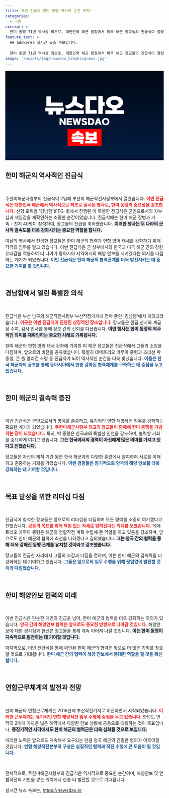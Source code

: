 ```yaml
---
title: 해군 진급식 한미 동맹 역사적 순간 포착!
categories:
  - 국방
excerpt: >
  한미 동맹 71년 역사상 최초로, 대한민국 해군 함정에서 미국 해군 장교들의 진급식이 열렸다. 이는 양국의 군사적 결속과 해양안보 협력을 더욱 강화하는 상징적 행사가 되었다.
feature_text: >
  ## adskorea 실시간 뉴스 속보입니다.

  한미 동맹 71년 역사상 최초로, 대한민국 해군 함정에서 미국 해군 장교들의 진급식이 열렸다. 이는 양국의 군사적 결속과 해양안보 협력을 더욱 강화하는 상징적 행사가 되었다.
image: '/assets/img/newsdao_breakingnews.jpg'
---
```


<p><img src="/assets/img/newsdao_breakingnews.jpg" alt="adskorea 속보" /></p>

<h2 data-ke-size="size26">한미 해군의 역사적인 진급식</h2>

<p data-ke-size="size16">&nbsp;</p>

<p>주한미해군사령부의 진급식이 2일에 부산의 해군작전사령부에서 열렸습니다. <b><span style="color: #ee2323;">이번 진급식은 대한민국 해군에서 역사적으로 최초로 실시된 행사로, 한미 동맹의 중요성을 강조합니다.</span></b> 신형 호위함 '경남함'(FFG-Ⅱ)에서 진행된 이 특별한 진급식은 군인으로서의 자부심과 책임감을 재확인하는 소중한 순간이었습니다. 진급식에는 한미 해군 장병과 가족・친지 40명이 참석하여, 장교들의 진급을 축하했습니다. <b><span style="background-color: #21538527;">이러한 행사는 두 나라의 군사적 결속도를 더욱 강화시키는 중요한 역할을 합니다.</span></b> </p>

<p>이날의 행사에서 진급한 장교들은 한미 해군의 협력과 연합 방어 태세를 강화하기 위해 각각의 임무를 맡고 있습니다. 이번 진급식은 군 상부에서의 한국과 미국 해군 간의 강한 유대감을 적용하여 더 나아가 동아시아 지역에서의 해양 안보를 지키겠다는 의지를 다짐하는 계기가 되었습니다. <b><span style="color: #1a5490;">이번 진급식은 한미 해군의 협력관계를 더욱 발전시키는 데 중요한 기여를 할 것입니다.</span></b></p>

<p data-ke-size="size16">&nbsp;</p>

<h2 data-ke-size="size26">경남함에서 열린 특별한 의식</h2>

<p data-ke-size="size16">&nbsp;</p>

<p>진급식은 부산 남구의 해군작전사령부 부산작전기지에 정박 중인 '경남함'에서 개최되었습니다. <b><span style="color: #ee2323;">이곳은 이번 진급식이 진행된 상징적인 장소입니다.</span></b> 장교들은 진급 선서와 계급장 수여, 감사 인사를 통해 상호 간의 신뢰를 다졌습니다. <b><span style="background-color: #21538527;">이번 행사는 한미 동맹의 역사적인 의미를 재확인하는 중요한 사례로 기록됩니다.</span></b></p>

<p>한미 해군의 연합 방위 태세 강화에 기여한 미 해군 장교들은 진급식에서 그들의 소임을 다짐하며, 앞으로의 비전을 공유했습니다. 특별히 데메트리오 카무아 중령과 조너선 박 중령, 존 폴 멀리건 소령 등 진급자가 되어 역사적인 순간을 더욱 빛냈습니다. <b><span style="color: #1a5490;">이들은 한국 해군과의 공조를 통해 동아시아에서 한층 강화된 협력체계를 구축하는 데 중점을 두고 있습니다.</span></b></p>

<p data-ke-size="size16">&nbsp;</p> 

<h2 data-ke-size="size26">한미 해군의 결속력 증진</h2>

<p data-ke-size="size16">&nbsp;</p>

<p>이번 진급식은 군인으로서의 명예를 존중하고, 유기적인 연합 해양작전 임무를 강화하는 중요한 계기가 되었습니다. <b><span style="color: #ee2323;">주한미해군사령부 최고의 장교들이 함께해 한미 동맹을 기념하는 장이 되었습니다.</span></b> 특히, 박 중령은 한국과의 특별한 인연을 강조하며, 협력할 기회를 중요하게 여기고 있습니다. <b><span style="background-color: #21538527;">그는 한국에서의 경력이 자신에게 많은 의미를 가지고 있다고 전했습니다.</span></b></p>

<p>장교들은 자신의 재직 기간 동안 한국 해군과의 다양한 훈련에서 참여하며 서로를 이해하고 존중하는 기회를 가졌습니다. <b><span style="color: #1a5490;">이런 경험들은 장기적으로 양국의 해양 안보를 더욱 강화하는 데 기여할 것입니다.</span></b> </p>

<p data-ke-size="size16">&nbsp;</p> 

<h2 data-ke-size="size26">목표 달성을 위한 리더십 다짐</h2>

<p data-ke-size="size16">&nbsp;</p>

<p>진급식에 참석한 장교들은 앞으로의 리더십을 다짐하며 모든 명예를 소중히 여기겠다고 전했습니다. <b><span style="color: #ee2323;">공동의 목표를 위해 책임 있는 자세로 임하겠다는 의지를 보였습니다.</span></b> 데메트리오 카무아 중령은 해군의 연합작전 계획 수립에 큰 역할을 하고 있음을 강조하며, 앞으로도 한미 해군의 협력에 최선을 다하겠다고 결의했습니다. <b><span style="background-color: #21538527;">그는 양국 간의 협력을 통해 더욱 강해진 동맹 관계를 유지할 것이라고 강조했습니다.</span></b></p>

<p>장교들이 진급한 자리에서 그들의 소감과 다짐을 전하며, 이는 한미 해군의 결속력을 더 강화하는 데 기여하고 있습니다. <b><span style="color: #1a5490;">그들은 앞으로의 임무 수행을 위해 끊임없이 발전할 것이라 다짐했습니다.</span></b> </p>

<p data-ke-size="size16">&nbsp;</p> 

<h2 data-ke-size="size26">한미 해양안보 협력의 미래</h2>

<p data-ke-size="size16">&nbsp;</p>

<p>이번 진급식은 단순한 개인의 진급을 넘어, 한미 해군의 협력을 더욱 강화하는 의의가 있습니다. <b><span style="color: #ee2323;">양국 간의 해양안보 협력은 앞으로도 중요한 방향으로 나아갈 것입니다.</span></b> 해양안보에 대한 경각심과 헌신은 장교들을 통해 계속 이어져 나갈 것입니다. <b><span style="background-color: #21538527;">이는 한미 동맹이 지속적으로 발전하는 데 기여할 것입니다.</span></b></p>

<p>마지막으로, 이번 진급식을 통해 확인된 한미 해군의 협력은 앞으로 더 많은 기회를 창출할 것으로 기대됩니다. <b><span style="color: #1a5490;">한미 해군 간의 협력이 해양 안보에서 중대한 역할을 할 것을 확신합니다.</span></b></p>

<p data-ke-size="size16">&nbsp;</p>

<h2 data-ke-size="size26">연합근무체계의 발전과 전망</h2>

<p data-ke-size="size16">&nbsp;</p>

<p>한미 해군의 연합근무체계는 2016년에 부산작전기지로 이전하면서 시작되었습니다. <b><span style="color: #ee2323;">이러한 근무체계는 유기적인 연합 해양작전 임무 수행에 중점을 두고 있습니다.</span></b> 한반도 면적의 2배에 가까운 넓은 해역에서 다양한 안보 상황에 공동으로 대응하는 것이 목표입니다. <b><span style="background-color: #21538527;">중장기적인 시각에서도 한미 해군의 협력군은 더욱 심화될 것으로 보입니다.</span></b></p>

<p>이러한 노력은 앞으로도 계속해서 요구되는 만큼 양국 해군의 긴밀한 협의가 이루어질 것입니다. <b><span style="color: #1a5490;">연합 해양작전본부의 구성은 실질적인 협력과 작전 수행에 큰 도움이 될 것입니다.</span></b></p>

<p data-ke-size="size16">&nbsp;</p> 

<p>전체적으로, 주한미해군사령부의 진급식은 역사적으로 중요한 순간이며, 해양안보 및 연합작전의 기반을 쌓는 위치에서 한층 더 발전할 것으로 기대됩니다. </p>
실시간 뉴스 속보는, <a href="https://newsdao.kr" rel="dofollow">https://newsdao.kr</a>


